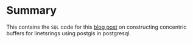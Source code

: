 # Summary

This contains the `SQL` code for this [blog post](https://chidubemiddianozie.com/posts/2019/06/Constructing-concentric-buffers-linestrings-using-potsgis-postgresql/) on constructing concentric buffers for linetsrings using postgis in postgresql.
